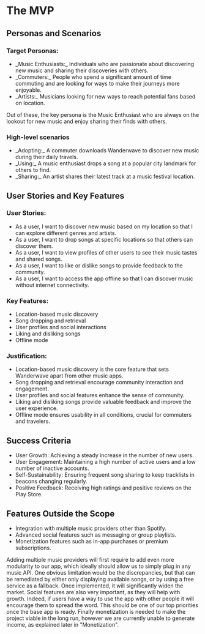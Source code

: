 # The MVP

## Personas and Scenarios

### Target Personas:

<ul>
  <li>_Music Enthusiasts:_ Individuals who are passionate about discovering new music and sharing their discoveries with others.</li>
<li>_Commuters:_ People who spend a significant amount of time commuting and are looking for ways to make their journeys more enjoyable.</li>
<li>_Artists:_ Musicians looking for new ways to reach potential fans based on location.</li>
</ul>

Out of these, the key persona is the Music Enthusiast who are always on the lookout for new music and enjoy sharing their finds with others.

### High-level scenarios
<ul>
  <li>_Adopting:_ A commuter downloads Wanderwave to discover new music during their daily travels.</li>
  <li>_Using:_ A music enthusiast drops a song at a popular city landmark for others to find.</li>
  <li>_Sharing:_ An artist shares their latest track at a music festival location.</li>
</ul>

## User Stories and Key Features

### User Stories:

<ul>
  <li>As a user, I want to discover new music based on my location so that I can explore different genres and artists.</li>
  <li>As a user, I want to drop songs at specific locations so that others can discover them.</li>
  <li>As a user, I want to view profiles of other users to see their music tastes and shared songs.</li>
  <li>As a user, I want to like or dislike songs to provide feedback to the community.</li>
  <li>As a user, I want to access the app offline so that I can discover music without internet connectivity.</li>
</ul>

### Key Features:

<ul>
  <li>Location-based music discovery</li>
  <li>Song dropping and retrieval</li>
  <li>User profiles and social interactions</li>
  <li>Liking and disliking songs</li>
  <li>Offline mode</li>
</ul>

### Justification:

<ul>
  <li>Location-based music discovery is the core feature that sets Wanderwave apart from other music apps.</li>
  <li>Song dropping and retrieval encourage community interaction and engagement.</li>
  <li>User profiles and social features enhance the sense of community.</li>
  <li>Liking and disliking songs provide valuable feedback and improve the user experience.</li>
  <li>Offline mode ensures usability in all conditions, crucial for commuters and travelers.</li>
</ul>

## Success Criteria

<ul>
  <li>User Growth: Achieving a steady increase in the number of new users.</li>
  <li>User Engagement: Maintaining a high number of active users and a low number of inactive accounts.</li>
  <li>Self-Sustainability: Ensuring frequent song sharing to keep tracklists in beacons changing regularly.</li>
  <li>Positive Feedback: Receiving high ratings and positive reviews on the Play Store.</li>
</ul>

## Features Outside the Scope

<ul>
  <li>Integration with multiple music providers other than Spotify.</li>
  <li>Advanced social features such as messaging or group playlists.</li>
  <li>Monetization features such as in-app purchases or premium subscriptions.</li>
</ul>

Adding multiple music providers will first require to add even more modularity to our app, which ideally should allow us to simply plug in any music API. One obvious limitation would be the discrepancies, but that can be remediated by either only displaying available songs, or by using a free service as a fallback. Once implemented, it will significantly widen the market.
Social features are also very important, as they will help with growth. Indeed, if users have a way to use the app with other people it will encourage them to spread the word. This should be one of our top priorities once the base app is ready.
Finally monetization is needed to make the project viable in the long run, however we are currently unable to generate income, as explained later in "Monetization".

